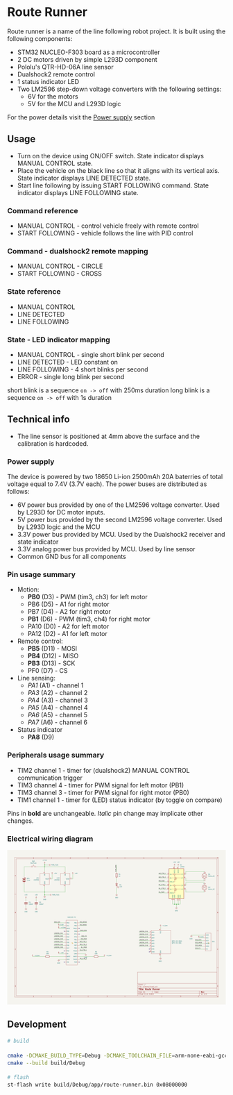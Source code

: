 # Route Runner

Route runner is a name of the line following robot project. It is built using the following components:
* STM32 NUCLEO-F303 board as a microcontroller
* 2 DC motors driven by simple L293D component
* Pololu's QTR-HD-06A line sensor
* Dualshock2 remote control
* 1 status indicator LED
* Two LM2596 step-down voltage converters with the following settings:
    * 6V for the motors
    * 5V for the MCU and L293D logic

For the power details visit the [Power supply](#power-supply) section

## Usage
* Turn on the device using ON/OFF switch. State indicator displays MANUAL CONTROL state.
* Place the vehicle on the black line so that it aligns with its vertical axis. State indicator displays LINE DETECTED state. 
* Start line following by issuing START FOLLOWING command. State indicator displays LINE FOLLOWING state.

### Command reference
* MANUAL CONTROL - control vehicle freely with remote control
* START FOLLOWING - vehicle follows the line with PID control

### Command - dualshock2 remote mapping
* MANUAL CONTROL - CIRCLE
* START FOLLOWING - CROSS

### State reference
* MANUAL CONTROL
* LINE DETECTED
* LINE FOLLOWING

### State - LED indicator mapping
* MANUAL CONTROL - single short blink per second
* LINE DETECTED - LED constant on
* LINE FOLLOWING - 4 short blinks per second
* ERROR - single long blink per second

short blink is a sequence `on -> off` with 250ms duration
long blink is a sequence `on -> off` with 1s duration

## Technical info
* The line sensor is positioned at 4mm above the surface and the calibration is hardcoded.


### Power supply
The device is powered by two 18650 Li-ion 2500mAh 20A baterries of total voltage equal to 7.4V (3.7V each). The power buses are distributed as follows:
* 6V power bus provided by one of the LM2596 voltage converter. Used by L293D for DC motor inputs.
* 5V power bus provided by the second LM2596 voltage converter. Used by L293D logic and the MCU
* 3.3V power bus provided by MCU. Used by the Dualshock2 receiver and state indicator
* 3.3V analog power bus provided by MCU. Used by line sensor
* Common GND bus for all components

### Pin usage summary
* Motion:
    * **PB0** (D3) - PWM (tim3, ch3) for left motor
    * PB6 (D5) - A1 for right motor
    * PB7 (D4) - A2 for right motor
    * **PB1** (D6) - PWM (tim3, ch4) for right motor
    * PA10 (D0) - A2 for left motor
    * PA12 (D2) - A1 for left motor
* Remote control:
    * **PB5** (D11) - MOSI
    * **PB4** (D12) - MISO
    * **PB3** (D13) - SCK
    * PF0 (D7) - CS
* Line sensing:
    * *PA1* (A1) - channel 1
    * *PA3* (A2) - channel 2
    * *PA4* (A3) - channel 3
    * *PA5* (A4) - channel 4
    * *PA6* (A5) - channel 5
    * *PA7* (A6) - channel 6
* Status indicator
    * **PA8** (D9)

### Peripherals usage summary
* TIM2 channel 1 - timer for (dualshock2) MANUAL CONTROL communication trigger
* TIM3 channel 4 - timer for PWM signal for left motor (PB1)
* TIM3 channel 3 - timer for PWM signal for right motor (PB0)
* TIM1 channel 1 - timer for (LED) status indicator (by toggle on compare)

Pins in **bold** are unchangeable. *Italic* pin change may implicate other changes.

### Electrical wiring diagram
![schematic](./doc/img/schematic.png)

## Development

```bash
# build

cmake -DCMAKE_BUILD_TYPE=Debug -DCMAKE_TOOLCHAIN_FILE=arm-none-eabi-gcc.cmake -B build/Debug
cmake --build build/Debug

# flash
st-flash write build/Debug/app/route-runner.bin 0x08000000


```